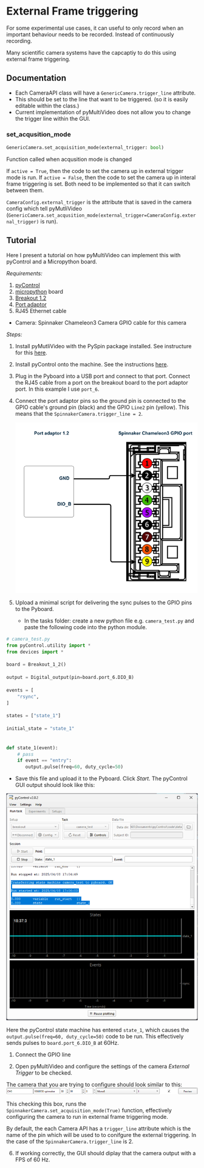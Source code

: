 # External Frame triggering

For some experimental use cases, it can useful to only record when an important behaviour needs to be recorded. Instead of continuously recording.

Many scientific camera systems have the capcaptiy to do this using external frame triggering.

## Documentation

- Each CameraAPI class will have a `GenericCamera.trigger_line` attribute.
- This should be set to the line that want to be triggered. (so it is easily editable within the class.)
- Current implementation of pyMultiVideo does not allow you to change the trigger line within the GUI.

### set_acqusition_mode

```python
GenericCamera.set_acquisition_mode(external_trigger: bool)
```

Function called when acqusition mode is changed

If `active = True`, then the code to set the camera up in external trigger mode is run. If `active = False`, then the code to set the camera up in interal frame triggering is set. Both need to be implemented so that it can switch between them.

`CameraConfig.external_trigger` is the attribute that is saved in the camera config which tell pyMutliVideo (`GenericCamera.set_acqusition_mode(external_trigger=CameraConfig.external_trigger)` is run).

## Tutorial

Here I present a tutorial on how pyMultiVideo can implement this with pyControl and a Micropython board.

_Requirements:_

1. [pyControl](https://pycontrol.readthedocs.io/en/latest/)
2. [micropython](https://store.micropython.org/product/PYBv1.1) board
3. [Breakout 1.2](https://pycontrol.readthedocs.io/en/latest/user-guide/hardware/#breakout-boards)
4. [Port adaptor](https://github.com/pyControl/hardware/tree/master/Port_adapter)
5. RJ45 Ethernet cable

- Camera:
  Spinnaker Chameleon3 Camera
  GPIO cable for this camera

_Steps:_

1. Install pyMutliVideo with the PySpin package installed. See instructure for this [here](https://pymultivideo.readthedocs.io/en/latest/user-guide/installation/).
2. Install pyControl onto the machine. See the instructions [here](https://pycontrol.readthedocs.io/en/latest/#installation).

3. Plug in the Pyboard into a USB port and connect to that port. Connect the RJ45 cable from a port on the breakout board to the port adaptor port. In this example I use `port_6`.

4. Connect the port adaptor pins so the ground pin is connected to the GPIO cable's ground pin (black) and the GPIO `Line2` pin (yellow). This means that the `SpinnakerCamera.trigger_line = 2`.

   ![pycontrol_output](../media/wiring-example.png)

5. Upload a minimal script for delivering the sync pulses to the GPIO pins to the Pyboard.
   - In the tasks folder: create a new python file e.g. `camera_test.py` and paste the following code into the python module.

```python
# camera_test.py
from pyControl.utility import *
from devices import *

board = Breakout_1_2()

output = Digital_output(pin=board.port_6.DIO_B)

events = [
    "rsync",
]

states = ["state_1"]

initial_state = "state_1"


def state_1(event):
    # pass
    if event == "entry":
       output.pulse(freq=60, duty_cycle=50)
```

- Save this file and upload it to the Pyboard. Click _Start_. The pyControl GUI output should look like this:

![pycontrol_output](../media/pyControl_GUI.png)

Here the pyControl state machine has entered `state_1`, which causes the `output.pulse(freq=60, duty_cycle=50)` code to be run. This effectively sends pulses to `board.port_6.DIO_B` at 60Hz.

1. Connect the GPIO line

2. Open pyMultiVideo and configure the settings of the camera _External Trigger_ to be checked.

The camera that you are trying to configure should look similar to this:
![pycontrol_output](../media/external_frame_triggering.png)

This checking this box, runs the `SpinnakerCamera.set_acquisition_mode(True)` function, effectively configuring the camera to run in external frame triggering mode.

By default, the each Camera API has a `trigger_line` attribute which is the name of the pin which will be used to to conifgure the external triggering. In the case of the `SpinnakerCamera.trigger_line` is 2.

6. If working correctly, the GUI should diplay that the camera output with a FPS of 60 Hz.
